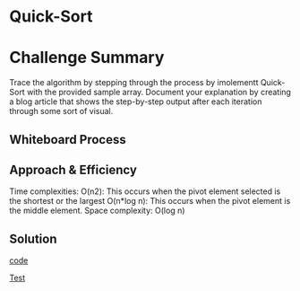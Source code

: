 # Quick-Sort

# Challenge Summary
<!-- Description of the challenge -->
 Trace the algorithm by stepping through the process by imolementt Quick-Sort with the provided sample array. Document your explanation by creating a blog article that shows the step-by-step output after each iteration through some sort of visual.

## Whiteboard Process
<!-- Embedded whiteboard image -->
[](./quicksort.png)

## Approach & Efficiency
<!-- What approach did you take? Why? What is the Big O space/time for this approach? -->
Time complexities:
O(n2): This occurs when the pivot element selected is the shortest or the largest
O(n*log n): This occurs when the pivot element is the middle element.
Space complexity: O(log n)

## Solution
<!-- Show how to run your code, and examples of it in action -->
[code](./quick_sort/quick.py)

[Test](./tests/test_quick_sort.py)